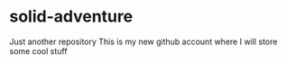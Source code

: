 # solid-adventure
Just another repository
This is my new github account where I will store some cool stuff
